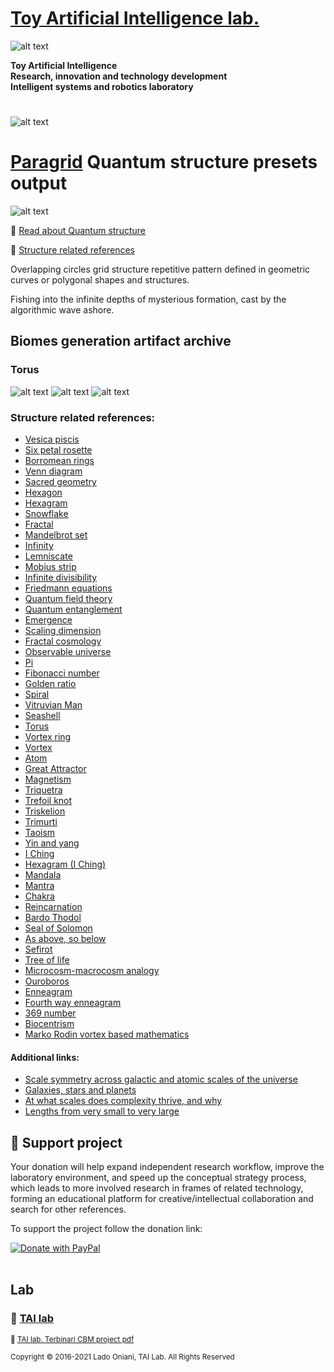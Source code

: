 
 # [Toy Artificial Intelligence lab.](https://ladooniani.github.io/tailab/) 
 
 ![alt text](https://github.com/ladooniani/tailab/blob/master/assets/toy_artificial_intelligence_lab_logo.png)

**Toy Artificial Intelligence\
Research, innovation and technology development\
Intelligent systems and robotics laboratory**

#

![alt text](https://github.com/ladooniani/tailab/blob/master/assets/tai_lab_terbinari_cbm_project_logo.png)

# [Paragrid](https://github.com/Toy-Artificial-Intelligence-lab/paragrid-doc) Quantum structure presets output

<!--- ![alt text](https://github.com/ladooniani/resume-cv/blob/main/img/img9.jpg) --->

![alt text](https://github.com/ladooniani/resume-cv/blob/main/img/img14.jpg)

<!--- Look into the foggy round vase fisheye, the planet lyre of the bogs and rainbows, sticky blots of inky clouds float over the swamp flowers, reed, and moss, inhabited by dragonflies, frogs, and snails --->

📌 [Read about Quantum structure](https://github.com/Toy-Artificial-Intelligence-lab/paragrid-doc/blob/main/markups/paragrid-quantum-structure.md)

🔗 [Structure related references](#Structure-related-references)
 
Overlapping circles grid structure repetitive pattern defined in geometric curves or polygonal shapes and structures.

Fishing into the infinite depths of mysterious formation, cast by the algorithmic wave ashore. 

## Biomes generation artifact archive

### Torus

![alt text](https://github.com/Toy-Artificial-Intelligence-lab/paragrid-doc/blob/main/images/paragrid/paragrid-quantum-torus-(0).jpg)
![alt text](https://github.com/Toy-Artificial-Intelligence-lab/paragrid-doc/blob/main/images/paragrid/paragrid-quantum-torus-(1).jpg)
![alt text](https://github.com/Toy-Artificial-Intelligence-lab/paragrid-doc/blob/main/images/paragrid/paragrid-quantum-torus-(2).jpg)

 ### Structure related references: 

- [Vesica piscis](https://en.wikipedia.org/wiki/Vesica_piscis)
- [Six petal rosette](https://en.wikipedia.org/wiki/Six-petal_rosette)
- [Borromean rings](https://en.wikipedia.org/wiki/Borromean_rings)
- [Venn diagram](https://en.wikipedia.org/wiki/Venn_diagram)
- [Sacred geometry](https://en.wikipedia.org/wiki/Sacred_geometry)
- [Hexagon](https://en.wikipedia.org/wiki/Hexagon)
- [Hexagram](https://en.wikipedia.org/wiki/Hexagram)
- [Snowflake](https://en.wikipedia.org/wiki/Snowflake)
- [Fractal](https://en.wikipedia.org/wiki/Fractal)
- [Mandelbrot set](https://en.wikipedia.org/wiki/Mandelbrot_set)
- [Infinity](https://en.wikipedia.org/wiki/Infinity)
- [Lemniscate](https://en.wikipedia.org/wiki/Lemniscate)
- [Mobius strip](https://en.wikipedia.org/wiki/Mobius_strip)
- [Infinite divisibility](https://en.wikipedia.org/wiki/Infinite_divisibility_(probability))
- [Friedmann equations](https://en.wikipedia.org/wiki/Friedmann_equations)
- [Quantum field theory](https://en.wikipedia.org/wiki/Quantum_field_theory)
- [Quantum entanglement](https://en.wikipedia.org/wiki/Quantum_entanglement)
- [Emergence](https://en.wikipedia.org/wiki/Emergence)
- [Scaling dimension](https://en.wikipedia.org/wiki/Scaling_dimension)
- [Fractal cosmology](https://en.wikipedia.org/wiki/Fractal_cosmology)
- [Observable universe](https://en.wikipedia.org/wiki/Observable_universe)
- [Pi](https://en.wikipedia.org/wiki/Pi)
- [Fibonacci number](https://en.wikipedia.org/wiki/Fibonacci_number)
- [Golden ratio](https://en.wikipedia.org/wiki/Golden_ratio)
- [Spiral](https://en.wikipedia.org/wiki/Spiral)
- [Vitruvian Man](https://en.wikipedia.org/wiki/Vitruvian_Man)
- [Seashell](https://en.wikipedia.org/wiki/Seashell)
- [Torus](https://en.wikipedia.org/wiki/Torus)
- [Vortex ring](https://en.wikipedia.org/wiki/Vortex_ring)
- [Vortex](https://en.wikipedia.org/wiki/Vortex)
- [Atom](https://en.wikipedia.org/wiki/Atom)
- [Great Attractor](https://en.wikipedia.org/wiki/Great_Attractor)
- [Magnetism](https://en.wikipedia.org/wiki/Magnetism)
- [Triquetra](https://en.wikipedia.org/wiki/Triquetra)
- [Trefoil knot](https://en.wikipedia.org/wiki/Trefoil_knot)
- [Triskelion](https://en.wikipedia.org/wiki/Triskelion)
- [Trimurti](https://en.wikipedia.org/wiki/Trimurti)
- [Taoism](https://en.wikipedia.org/wiki/Taoism)
- [Yin and yang](https://en.wikipedia.org/wiki/Yin_and_yang)
- [I Ching](https://en.wikipedia.org/wiki/I_Ching)
- [Hexagram (I Ching)](https://en.wikipedia.org/wiki/Hexagram_(I_Ching))
- [Mandala](https://en.wikipedia.org/wiki/Mandala)
- [Mantra](https://en.wikipedia.org/wiki/Mantra)
- [Chakra](https://en.wikipedia.org/wiki/Chakra)
- [Reincarnation](https://en.wikipedia.org/wiki/Reincarnation)
- [Bardo Thodol](https://en.wikipedia.org/wiki/Bardo_Thodol)
- [Seal of Solomon](https://en.wikipedia.org/wiki/Seal_of_Solomon)
- [As above, so below](https://en.wikipedia.org/wiki/As_above,_so_below)
- [Sefirot](https://en.wikipedia.org/wiki/Sefirot)
- [Tree of life](https://en.wikipedia.org/wiki/Tree_of_life_(Kabbalah))
- [Microcosm-macrocosm analogy](https://en.wikipedia.org/wiki/Microcosm-macrocosm_analogy)
- [Ouroboros](https://en.wikipedia.org/wiki/Ouroboros)
- [Enneagram](https://en.wikipedia.org/wiki/Enneagram_(geometry))
- [Fourth way enneagram](https://en.wikipedia.org/wiki/Fourth_Way_enneagram)
- [369 number](https://en.wikipedia.org/wiki/369_(number))
- [Biocentrism](https://en.wikipedia.org/wiki/Robert_Lanza#Biocentrism)
- [Marko Rodin vortex based mathematics](https://rense.com//rodinaerodynamics.htm)

#### Additional links:

- [Scale symmetry across galactic and atomic scales of the universe](https://www.researchgate.net/figure/Color-online-Scale-symmetry-across-galactic-and-atomic-scales-of-the-universe-A_fig2_338388212)
- [Galaxies, stars and planets](https://www.open.edu/openlearn/science-maths-technology/galaxies-stars-and-planets/content-section-2)
- [At what scales does complexity thrive, and why](https://medium.com/@chuckfuller_49362/at-what-scales-does-complexity-thrive-and-why-2a9d0d9e349e)
- [Lengths from very small to very large](https://www.mathsisfun.com/measure/lengths-small-large.html)

## 💖 Support project

Your donation will help expand independent research workflow, improve the laboratory environment, and speed up the conceptual strategy process, which leads to more involved research in frames of related technology, forming an educational platform for creative/intellectual collaboration and search for other references.

To support the project follow the donation link: 

<a href="https://www.paypal.com/cgi-bin/webscr?cmd=_s-xclick&hosted_button_id=GRGH6SL9EL72U">
  <img src="https://www.paypalobjects.com/en_US/i/btn/btn_donate_SM.gif" alt="Donate with PayPal" /><br><br>
</a>

## Lab

### 🔬 [TAI lab](https://ladooniani.github.io/tailab/) 

<sub>📃 [TAI lab. Terbinari CBM project pdf](https://github.com/ladooniani/tailab/blob/master/docs/tai.pdf)<sub>

<sub>Copyright © 2016-2021 Lado Oniani, TAI Lab. All Rights Reserved<sub>


